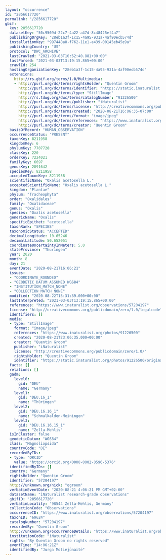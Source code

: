 ```yaml
---
layout: "occurrence"
id: "2856617720"
permalink: "/2856617720"
gbif:
  key: 2856617720
  datasetKey: "50c9509d-22c7-4a22-a47d-8c48425ef4a7"
  publishingOrgKey: "28eb1a3f-1c15-4a95-931a-4af90ecb574d"
  installationKey: "997448a8-f762-11e1-a439-00145eb45e9a"
  publishingCountry: "US"
  protocol: "DWC_ARCHIVE"
  lastCrawled: "2021-03-03T10:52:40.881+00:00"
  lastParsed: "2021-03-03T13:19:15.865+00:00"
  crawlId: 254
  hostingOrganizationKey: "28eb1a3f-1c15-4a95-931a-4af90ecb574d"
  extensions:
    http://rs.gbif.org/terms/1.0/Multimedia:
    - http://purl.org/dc/terms/rightsHolder: "Quentin Groom"
      http://purl.org/dc/terms/identifier: "https://static.inaturalist.org/photos/91226500/original.jpeg?1598093539"
      http://purl.org/dc/terms/type: "StillImage"
      http://rs.tdwg.org/dwc/terms/catalogNumber: "91226500"
      http://purl.org/dc/terms/publisher: "iNaturalist"
      http://purl.org/dc/terms/license: "http://creativecommons.org/publicdomain/zero/1.0/"
      http://purl.org/dc/terms/created: "2020-08-21T16:06:35-07:00"
      http://purl.org/dc/terms/format: "image/jpeg"
      http://purl.org/dc/terms/references: "https://www.inaturalist.org/photos/91226500"
      http://purl.org/dc/terms/creator: "Quentin Groom"
  basisOfRecord: "HUMAN_OBSERVATION"
  occurrenceStatus: "PRESENT"
  taxonKey: 8211958
  kingdomKey: 6
  phylumKey: 7707728
  classKey: 220
  orderKey: 7224021
  familyKey: 6697
  genusKey: 2891642
  speciesKey: 8211958
  acceptedTaxonKey: 8211958
  scientificName: "Oxalis acetosella L."
  acceptedScientificName: "Oxalis acetosella L."
  kingdom: "Plantae"
  phylum: "Tracheophyta"
  order: "Oxalidales"
  family: "Oxalidaceae"
  genus: "Oxalis"
  species: "Oxalis acetosella"
  genericName: "Oxalis"
  specificEpithet: "acetosella"
  taxonRank: "SPECIES"
  taxonomicStatus: "ACCEPTED"
  decimalLongitude: 10.65246
  decimalLatitude: 50.652051
  coordinateUncertaintyInMeters: 5.0
  stateProvince: "Thüringen"
  year: 2020
  month: 8
  day: 21
  eventDate: "2020-08-21T16:06:21"
  issues:
  - "COORDINATE_ROUNDED"
  - "GEODETIC_DATUM_ASSUMED_WGS84"
  - "INSTITUTION_MATCH_NONE"
  - "COLLECTION_MATCH_NONE"
  modified: "2020-08-22T15:31:39.000+00:00"
  lastInterpreted: "2021-03-03T13:19:15.865+00:00"
  references: "https://www.inaturalist.org/observations/57204197"
  license: "http://creativecommons.org/publicdomain/zero/1.0/legalcode"
  identifiers: []
  media:
  - type: "StillImage"
    format: "image/jpeg"
    references: "https://www.inaturalist.org/photos/91226500"
    created: "2020-08-21T23:06:35.000+00:00"
    creator: "Quentin Groom"
    publisher: "iNaturalist"
    license: "http://creativecommons.org/publicdomain/zero/1.0/"
    rightsHolder: "Quentin Groom"
    identifier: "https://static.inaturalist.org/photos/91226500/original.jpeg?1598093539"
  facts: []
  relations: []
  gadm:
    level0:
      gid: "DEU"
      name: "Germany"
    level1:
      gid: "DEU.16_1"
      name: "Thüringen"
    level2:
      gid: "DEU.16.16_1"
      name: "Schmalkalden-Meiningen"
    level3:
      gid: "DEU.16.16.15_1"
      name: "Zella-Mehlis"
  isInCluster: false
  geodeticDatum: "WGS84"
  class: "Magnoliopsida"
  countryCode: "DE"
  recordedByIDs:
  - type: "ORCID"
    value: "https://orcid.org/0000-0002-0596-5376"
  identifiedByIDs: []
  country: "Germany"
  rightsHolder: "Quentin Groom"
  identifier: "57204197"
  http://unknown.org/nick: "qgroom"
  verbatimEventDate: "2020-08-21 4:06:21 PM GMT+02:00"
  datasetName: "iNaturalist research-grade observations"
  gbifID: "2856617720"
  verbatimLocality: "98544 Zella-Mehlis, Germany"
  collectionCode: "Observations"
  occurrenceID: "https://www.inaturalist.org/observations/57204197"
  taxonID: "69624"
  catalogNumber: "57204197"
  recordedBy: "Quentin Groom"
  http://unknown.org/occurrenceDetails: "https://www.inaturalist.org/observations/57204197"
  institutionCode: "iNaturalist"
  rights: "By Quentin Groom no rights reserved"
  eventTime: "14:06:21Z"
  identifiedBy: "Jurga Motiejūnaitė"
---
```

